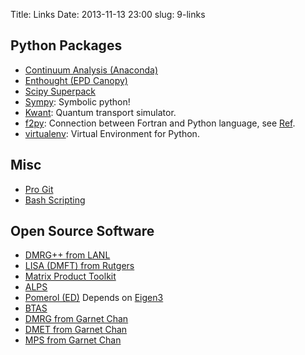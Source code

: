 Title: Links
Date: 2013-11-13 23:00
slug: 9-links

Python Packages
---
+ [Continuum Analysis (Anaconda)](http://www.continuum.io/)
+ [Enthought (EPD Canopy)](https://www.enthought.com/products/epd/)
+ [Scipy Superpack](http://fonnesbeck.github.io/ScipySuperpack/)
+ [Sympy](http://docs.sympy.org/latest/index.html): Symbolic python!
+ [Kwant](http://kwant-project.org/): Quantum transport simulator.
+ [f2py](http://www.f2py.com): Connection between Fortran and Python language, see [Ref](http://cens.ioc.ee/projects/f2py2e/).
+ [virtualenv](http://www.virtualenv.org): Virtual Environment for Python.

Misc
---
+ [Pro Git](http://git-scm.com/book)
+ [Bash Scripting](http://www.tldp.org/LDP/abs/html/)

Open Source Software
---
+ [DMRG++ from LANL](https://web.ornl.gov/~gz1/dmrgPlusPlus/)
+ [LISA (DMFT) from Rutgers](http://dmft.rutgers.edu/LISA/)
+ [Matrix Product Toolkit](http://physics.uq.edu.au/people/ianmcc/mptoolkit/)
+ [ALPS](http://alps.comp-phys.org/mediawiki/index.php/Main_Page)
+ [Pomerol (ED)](https://code.google.com/p/pomerol/) Depends on [Eigen3](http://eigen.tuxfamily.org/)
+ [BTAS](http://itensor.org/btas/)
+ [DMRG from Garnet Chan](http://www.princeton.edu/chemistry/chan/software/dmrg/)
+ [DMET from Garnet Chan](http://www.princeton.edu/chemistry/chan/software/dmet/)
+ [MPS from Garnet Chan](http://www.princeton.edu/chemistry/chan/software/ttn/)